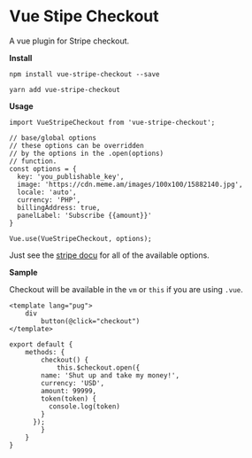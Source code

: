 # Vue Stipe Checkout

A vue plugin for Stripe checkout.

**Install**

`npm install vue-stripe-checkout --save`

`yarn add vue-stripe-checkout`

**Usage**

```
import VueStripeCheckout from 'vue-stripe-checkout';

// base/global options
// these options can be overridden 
// by the options in the .open(options) 
// function.
const options = {
  key: 'you_publishable_key',
  image: 'https://cdn.meme.am/images/100x100/15882140.jpg',
  locale: 'auto',
  currency: 'PHP',
  billingAddress: true,
  panelLabel: 'Subscribe {{amount}}'
}

Vue.use(VueStripeCheckout, options);
```

Just see the [stripe docu](https://stripe.com/docs/checkout#integration-simple-options) for all of the available options.

**Sample**

Checkout will be available in the `vm` or `this` if you are using `.vue`.

```
<template lang="pug">
	div
		button(@click="checkout")
</template>

export default {
	methods: {
		checkout() {
			this.$checkout.open({
        name: 'Shut up and take my money!',
        currency: 'USD',
        amount: 99999,
        token(token) {
          console.log(token)
        } 
      });
		}
	}
}
```